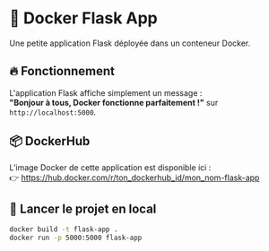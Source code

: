 # 🐳 Docker Flask App

Une petite application Flask déployée dans un conteneur Docker.

## 🔥 Fonctionnement

L'application Flask affiche simplement un message :  
**"Bonjour à tous, Docker fonctionne parfaitement !"** sur `http://localhost:5000`.

## 📦 DockerHub

L’image Docker de cette application est disponible ici :  
👉 https://hub.docker.com/r/ton_dockerhub_id/mon_nom-flask-app

## 🧪 Lancer le projet en local

```bash
docker build -t flask-app .
docker run -p 5000:5000 flask-app
